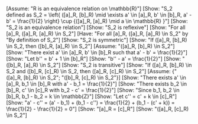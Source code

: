 [Assume: "R is an equivalence relation on \mathbb{R}"]
[Show: "S_2 defined as S_2 = \left\{ ([a]_R, [b]_R) \mid \exists a' \in [a]_R, b' \in [b]_R, a' - b' = \frac{1}{2} \right\} \cup \{([a]_R, [a]_R) \mid a \in \mathbb{R} \}"]
[Show: "S_2 is an equivalence relation"]
[Show: "S_2 is reflexive"]
[Show: "For all [a]_R, ([a]_R, [a]_R) \in S_2"]
[Have: "For all [a]_R, ([a]_R, [a]_R) \in S_2" by "By definition of S_2"]
[Show: "S_2 is symmetric"]
[Show: "If ([a]_R, [b]_R) \in S_2, then ([b]_R, [a]_R) \in S_2"]
[Assume: "([a]_R, [b]_R) \in S_2"]
[Show: "There exist a' \in [a]_R, b' \in [b]_R such that a' - b' = \frac{1}{2}"]
[Show: "Let b'' = b' + 1 \in [b]_R"]
[Show: "b'' - a' = \frac{1}{2}"]
[Show: "([b]_R, [a]_R) \in S_2"]
[Show: "S_2 is transitive"]
[Show: "If ([a]_R, [b]_R) \in S_2 and ([b]_R, [c]_R) \in S_2, then ([a]_R, [c]_R) \in S_2"]
[Assume: {"([a]_R, [b]_R) \in S_2"; "([b]_R, [c]_R) \in S_2"}]
[Show: "There exists a' \in [a]_R, b_1 \in [b]_R with a' - b_1 = \frac{1}{2}"]
[Show: "There exists b_2 \in [b]_R, c' \in [c]_R with b_2 - c' = \frac{1}{2}"]
[Show: "Since b_1, b_2 \in [b]_R, b_1 - b_2 = k \in \mathbb{Z}"]
[Show: "Let c'' = c' + k \in [c]_R"]
[Show: "a' - c'' = (a' - b_1) + (b_1 - c'') = \frac{1}{2} + (b_1 - (c' + k)) = \frac{1}{2} - \frac{1}{2} = 0"]
[Show: "[a]_R = [c]_R"]
[Show: "([a]_R, [c]_R) \in S_2"]